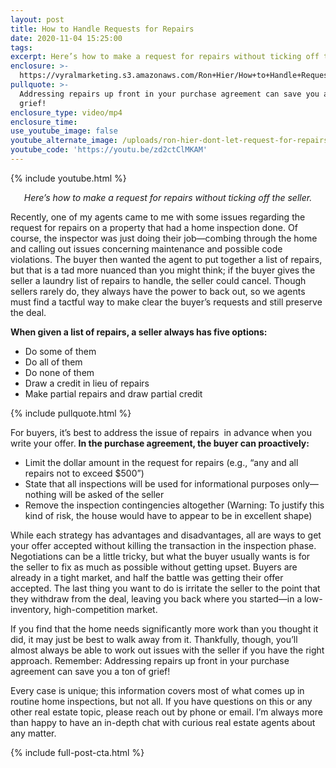 ```yaml
---
layout: post
title: How to Handle Requests for Repairs
date: 2020-11-04 15:25:00
tags:
excerpt: Here’s how to make a request for repairs without ticking off the seller.
enclosure: >-
  https://vyralmarketing.s3.amazonaws.com/Ron+Hier/How+to+Handle+Requests+for+Repairs.mp4
pullquote: >-
  Addressing repairs up front in your purchase agreement can save you a ton of
  grief!
enclosure_type: video/mp4
enclosure_time:
use_youtube_image: false
youtube_alternate_image: /uploads/ron-hier-dont-let-request-for-repairs-kill-your-home-sale-yt2.jpg
youtube_code: 'https://youtu.be/zd2ctClMKAM'
---
```


{% include youtube.html %}

<p style="text-align: center;"><em>Here’s how to make a request for repairs without ticking off the seller.</em></p>

Recently, one of my agents came to me with some issues regarding the request for repairs on a property that had a home inspection done. Of course, the inspector was just doing their job—combing through the home and calling out issues concerning maintenance and possible code violations. The buyer then wanted the agent to put together a list of repairs, but that is a tad more nuanced than you might think; if the buyer gives the seller a laundry list of repairs to handle, the seller could cancel. Though sellers rarely do, they always have the power to back out, so we agents must find a tactful way to make clear the buyer’s requests and still preserve the deal.&nbsp;

**When given a list of repairs, a seller always has five options:&nbsp;**

* Do some of them
* Do all of them&nbsp;
* Do none of them
* Draw a credit in lieu of repairs
* Make partial repairs and draw partial credit&nbsp;

{% include pullquote.html %}

For buyers, it’s best to address the issue of repairs &nbsp;in advance when you write your offer. **In the purchase agreement, the buyer can proactively:&nbsp;**

* Limit the dollar amount in the request for repairs (e.g., “any and all repairs not to exceed $500”)&nbsp;
* State that all inspections will be used for informational purposes only—nothing will be asked of the seller&nbsp;
* Remove the inspection contingencies altogether (Warning: To justify this kind of risk, the house would have to appear to be in excellent shape) &nbsp;

While each strategy has advantages and disadvantages, all are ways to get your offer accepted without killing the transaction in the inspection phase. Negotiations can be a little tricky, but what the buyer usually wants is for the seller to fix as much as possible without getting upset. Buyers are already in a tight market, and half the battle was getting their offer accepted. The last thing you want to do is irritate the seller to the point that they withdraw from the deal, leaving you back where you started—in a low-inventory, high-competition market.&nbsp;

If you find that the home needs significantly more work than you thought it did, it may just be best to walk away from it. Thankfully, though, you’ll almost always be able to work out issues with the seller if you have the right approach. Remember: Addressing repairs up front in your purchase agreement can save you a ton of grief\!&nbsp;

Every case is unique; this information covers most of what comes up in routine home inspections, but not all. If you have questions on this or any other real estate topic, please reach out by phone or email. I’m always more than happy to have an in-depth chat with curious real estate agents about any matter.&nbsp;

{% include full-post-cta.html %}